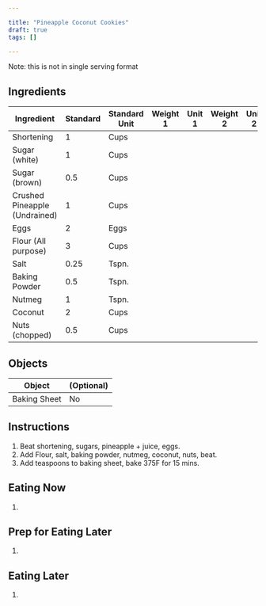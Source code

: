 ```yaml
---

title: "Pineapple Coconut Cookies"
draft: true
tags: []

---
```


Note: this is not in single serving format

## Ingredients

|      Ingredient         | Standard | Standard Unit | Weight 1 | Unit 1 | Weight 2 | Unit 2 |
|      ----------         | -------- | ------------- | -------- | ------ | -------- | ------ |
| Shortening              | 1        | Cups          |          |        |          |        |
| Sugar (white)           | 1        | Cups          |          |        |          |        |
| Sugar (brown)           | 0.5      | Cups          |          |        |          |        |
| Crushed Pineapple (Undrained)|1    | Cups          |          |        |          |        |
| Eggs                    | 2        | Eggs          |          |        |          |        |
| Flour (All purpose)     | 3        | Cups          |          |        |          |        |
| Salt                    | 0.25     | Tspn.         |          |        |          |        |
| Baking Powder           | 0.5      | Tspn.         |          |        |          |        |
| Nutmeg                  | 1        | Tspn.         |          |        |          |        |
| Coconut                 | 2        | Cups          |          |        |          |        |
| Nuts (chopped)          | 0.5      | Cups          |          |        |          |        |

## Objects

|        Object        | (Optional) |
|        ------        | ---------- |
| Baking Sheet         | No         |

## Instructions

1. Beat shortening, sugars, pineapple + juice, eggs.
2. Add Flour, salt, baking powder, nutmeg, coconut, nuts, beat.
3. Add teaspoons to baking sheet, bake 375F for 15 mins.

## Eating Now

1. 

## Prep for Eating Later

1. 

## Eating Later

1. 

